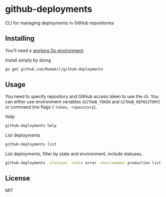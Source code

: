 # github-deployments

CLI for managing deployments in GitHub repositories

## Installing

You'll need a [working Go environment](https://golang.org/doc/install).

Install simply by doing

```sh
go get github.com/Mumakil/github-deployments
```

## Usage

You need to specify repository and GitHub access token to use the cli. You can either use environment variables (`GITHUB_TOKEN` and `GITHUB_REPOSITORY`) or command line flags (`-token`, `-repository`).

Help

```sh
github-deployments help
```

List deployments

```sh
github-deployments list
```

List deployments, filter by state and environment, include statuses.

```sh
github-deployments -statuses -state error -environment production list
```

## License

MIT
